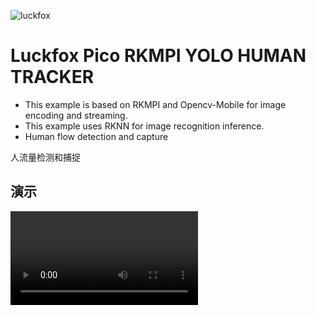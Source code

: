 ![luckfox](https://github.com/LuckfoxTECH/luckfox-pico/assets/144299491/cec5c4a5-22b9-4a9a-abb1-704b11651e88)
# Luckfox Pico RKMPI YOLO HUMAN TRACKER

+ This example is based on RKMPI and Opencv-Mobile for image encoding and streaming.
+ This example uses RKNN for image recognition inference.
+ Human flow detection and capture

人流量检测和捕捉

## 演示
<video src="images/video.mp4" alt="luck_yolov5" width="300">

## 支持环境

目前只测试了 Luckfox Pico Ultra W RV 1106

以下luckfox开发板保证支持的只有Luckfox Pico Ultra和Luckfox Pico Ultra W，其他不敢保证，但是做一下适配应该问题不大
+ **RV1103**:`Luckfox Pico` `Luckfox Pico Mini A` `Luckfpx Pico Miini B` `Luckfox Pico Plus`
+ **RV1106**:`Luckfox Pico Pro` `Luckfox Pico Max` `Luckfox Pico Ultra` `Luckfox Pico Ultra W`

## 编译
+ 交叉编译环境

    项目目录下的arm-rockchip830-linux-uclibcgnueabihf就是armv7l交叉编译包
    来自luckfox_pico官方sdk
    需要可以自行获取
    ```
    git clone https://gitee.com/LuckfoxTECH/luckfox-pico.git
    ```
+ 编译
    ```
    mkdir build
    cd build
    cmake ..
    make install
    ```
    会在install目录下生成luckyolo执行包

## 运行
+  编译后会在install目录下生成luckyolo执行包
    ```
    install
       |
       --luckyolo
            |
            --lib 动态库文件目录
            --luckyolo 可执行文件
            --models 模型文件和labels文件目录
    ```
+ 将生成的部署文件夹上传到Luckfox Pico（使用adb、ssh等）。在开发板上，进入该文件夹

    我们要创建存放人流量数据的`history.txt`和`images`目录
    ```
    nano history.txt 使用ctrl+s加ctrl+x退出
    mkdir images
    ```
    在Luckfox Pico板上，luckyolo是部署文件夹中的可执行程序
    ```
    chmod a+x luckyolo
    ./luckyolo
    ```
    ** 注意：** 请勿更改部署文件夹的结构。
+ 使用SLC打开网络流`rtSP：//<your_ip>/live/0 `（根据需要调整IP地址以检索图像）

识别到新的personId会把图写入images，当一个personid消失会把它写入history.txt

![image](images/images.png)
![image](images/history.png)

## web端演示

+ 没有做什么高大上的界面和功能(后续可能优化)
    将web文件夹上传到Luckfox Pico（使用adb、ssh等）。在开发板上，进入该文件夹
    
    编辑web.py，修改`HISTORY_FILE`和`IMAGES_DIR`，修改为luckyolo文件夹下的`history.txt`和`images`
    ```
    nano web.py

        HISTORY_FILE = "../luckyolo/history.txt"
        IMAGES_DIR = "../luckyolo/images"

    ```
    随后启动
    ```
    python web.py
    ```
    浏览器访问`http://<your_ip>:8080`即可


## Detail
项目基于[RKMPI Instance User Guide](https://wiki.luckfox.com/Luckfox-Pico/Luckfox-Pico-RV1106/Luckfox-Pico-Ultra-W/Luckfox-Pico-GPIO/RKMPI-example)